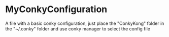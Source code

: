# MyConkyConfiguration

A file with a basic conky configuration, just place the "ConkyKong" folder in the "~/.conky" folder and use conky manager to select the config file

